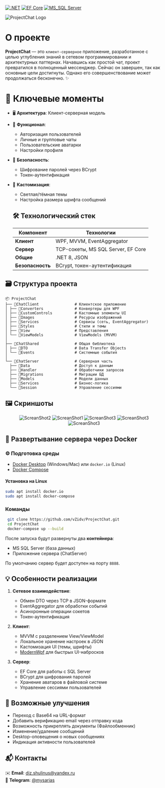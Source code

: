 [![.NET](https://img.shields.io/badge/.NET_8.0-purple?logo=.net)](https://dotnet.microsoft.com/en-us/download/dotnet/8.0)
[![EF Core](https://img.shields.io/badge/EF_Core-9.0-green)](https://learn.microsoft.com/ru-ru/ef/core/get-started/overview/install)
[![MS_SQL Server](https://img.shields.io/badge/MS_SQL_Server-2019+-yellow)](https://www.microsoft.com/en-us/sql-server/sql-server-downloads)


![ProjectChat Logo](assets/images/banner.png) 

# О проекте
**ProjectChat** — это ```клиент-серверное``` приложение, разработанное с целью углубления знаний в сетевом программировании и архитектурных паттернах. Начавшись как простой чат, проект превратился в полноценный мессенджер. Сейчас он завершен, так как основные цели достигнуты. Однако его совершенствование может продолжаться бесконечно. ✨

# 🌟 Ключевые моменты
- 🖥️ **Архитектура**: Клиент-серверная модель
- 👥 **Функционал**:
  - Авторизация пользователей
  - Личные и групповые чаты
  - Пользовательские аватарки
  - Настройки профиля
- 🔐 **Безопасность**: 
  - Шифрование паролей через BCrypt
  - Токен-аутентификация
- 🎨 **Кастомизация**:
  - Светлая/тёмная темы
  - Настройка размера шрифта сообщений


  ## 🛠️ Технологический стек
  | Компонент       | Технологии                     |
  |-----------------|--------------------------------|
  | **Клиент**      | WPF, MVVM, EventAggregator     |
  | **Сервер**      | TCP-сокеты, MS SQL Server, EF Core |
  | **Общие**       | .NET 8, JSON          |
  | **Безопасность**| BCrypt, токен-аутентификация   |

## 🗃️ Структура проекта
```
📦 ProjectChat
├── 📂ChatClient                # Клиентское приложение
│ ├── 📂Converters              # Конвертеры для WPF
│ ├── 📂CustomControls          # Кастомные элементы UI
│ ├── 📂Images                  # Ресурсы изображений
│ ├── 📂Services                # Сервисы (сеть, EventAggregator)
│ ├── 📂Styles                  # Стили и темы
│ ├── 📂View                    # Представления
│ └── 📂ViewModels              # ViewModels (MVVM)
│
├── 📂ChatShared                # Общая библиотека
│ ├── 📂DTO                     # Data Transfer Objects
│ └── 📂Events                  # Системные события
│
└── 📂ChatServer                # Серверная часть
  ├── 📂Data                    # Доступ к данным
  ├── 📂Handler                 # Обработчики запросов
  ├── 📂Migrations              # Миграции БД
  ├── 📂Models                  # Модели данных
  ├── 📂Services                # Бизнес-логика
  └── 📂Session                 # Управление сессиями
```
## 🖼️ Скриншоты
<p align="center">
    <img src="assets/images/Login.png" alt="ScreanShot2">
    <img src="assets/images/Main.jpg" alt="ScreanShot1">
    <img src="assets/images/Profile.png" alt="ScreanShot3">
    <img src="assets/images/LeftBoard.png" alt="ScreanShot3">
    <img src="assets/images/DarkTheme1.png" alt="ScreanShot3">
</p>

## 🐋 Развертывание сервера через Docker
### ⚙️ Подготовка среды
- [Docker Desktop](https://www.docker.com/products/docker-desktop/) (Windows/Mac) или `docker.io` (Linux)
- [Docker Compose](https://docs.docker.com/compose/)
#### Установка на Linux
``` bash
sudo apt install docker.io
sudo apt install docker-compose
```

### Команды
``` bash
 git clone https://github.com/vZidv/ProjectChat.git
 cd ProjectChat
 docker-compose up --build
```

После запуска будут развернуты два **контейнера**:  
- MS SQL Server (база данных)
- Приложение сервера (ChatServer)

По умолчанию сервер будет доступен на порту ``8888``.

## 💡 Особенности реализации
1. **Сетевое взаимодействие**:
   - Обмен DTO через TCP в JSON-формате
   - EventAggregator для обработки событий
   - Асинхронные операции сокетов
   - Токен-аутентификация

2. **Клиент**:
   - MVVM с разделением View/ViewModel
   - Локальное хранение настроек в JSON
   - Кастомизация UI (темы, шрифты)
   - [ModernWpf](https://github.com/Kinnara/ModernWpf) для быстрых UI-набросков

3. **Сервер**:
   - EF Core для работы с SQL Server
   - BCrypt для шифрования паролей
   - Хранение аватаров в файловой системе
   - Управление сессиями пользователей

## 🚀 **Возможные улучшения**
  - Переход с Base64 на URL-формат
  - Добавить верификацию email через отправку кода
  - Возможность прикреплять документы (Файлообменник) 
  - Изменение/удаление сообщений
  - Desktop-оповещения о новых сообщениях
  - Индикация активности пользователей

## 📬 Контакты
✉️ **Email**: [diz.shulinus@yandex.ru](mailto:diz.shulinus@yandex.ru)  
📱 **Telegram**: [@mysarias](https://t.me/mysarias)

